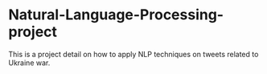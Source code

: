 # Natural-Language-Processing-project
This is a project detail on how to apply NLP techniques on tweets related to Ukraine war.
